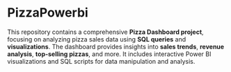 # PizzaPowerbi
This repository contains a comprehensive **Pizza Dashboard project**, focusing on analyzing pizza sales data using **SQL queries** and **visualizations**. 
The dashboard provides insights into **sales trends**, **revenue analysis**, **top-selling pizzas**, and more. 
It includes interactive Power BI visualizations and SQL scripts for data manipulation and analysis.


